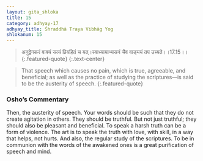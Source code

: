 ```yaml
---
layout: gita_shloka
title: 15
category: adhyay-17
adhyay_title: Śhraddhā Traya Vibhāg Yog
shlokanum: 15
---
```


> अनुद्वेगकरं वाक्यं सत्यं प्रियहितं च यत्।स्वाध्यायाभ्यसनं चैव वाङ्मयं तप उच्यते।।17.15।।
{:.featured-quote}
{:.text-center}

> That speech which causes no pain, which is true, agreeable, and beneficial; as well as the practice of studying the scriptures—is said to be the austerity of speech.
{:.featured-quote}

### Osho’s Commentary
Then, the austerity of speech.
Your words should be such that they do not create agitation in others. They should be truthful. But not just truthful; they should also be pleasant and beneficial. To speak a harsh truth can be a form of violence. The art is to speak the truth with love, with skill, in a way that helps, not hurts.
And also, the regular study of the scriptures. To be in communion with the words of the awakened ones is a great purification of speech and mind.
